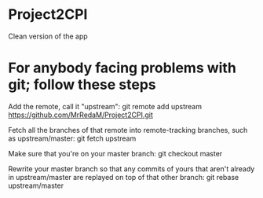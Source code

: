 # Project2CPI
Clean version of the app


# For anybody facing problems with git; follow these steps

Add the remote, call it "upstream":
git remote add upstream https://github.com/MrRedaM/Project2CPI.git

Fetch all the branches of that remote into remote-tracking branches, such as upstream/master:
git fetch upstream

Make sure that you're on your master branch:
git checkout master

Rewrite your master branch so that any commits of yours that aren't already in upstream/master are replayed on top of that other branch:
git rebase upstream/master
